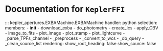 # Documentation for `KeplerFFI`

::: kepler_apertures.EXBAMachine.EXBAMachine
    handler: python
    selection:
      members:
        - __init__
        - download_exba
        - do_photometry
        - create_lcs
        - apply_CBV
        - image_to_fits
        - plot_image
        - plot_stamp
        - plot_lightcurve
        - _parse_TPFs_channel
        - _preprocess
        - _convert_to_wcs
        - _do_query
        - _clean_source_list
    rendering:
      show_root_heading: false
      show_source: false
